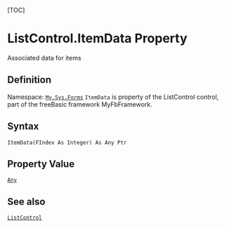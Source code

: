 [TOC]
# ListControl.ItemData Property
Associated data for items
## Definition
Namespace: [`My.Sys.Forms`](My.Sys.Forms.md)
`ItemData` is property of the ListControl control, part of the freeBasic framework MyFbFramework.
## Syntax
```freeBasic
ItemData(FIndex As Integer) As Any Ptr
```
## Property Value
[`Any`]("https://www.freebasic.net/wiki/KeyPgAny")
## See also
[`ListControl`](ListControl.md)
